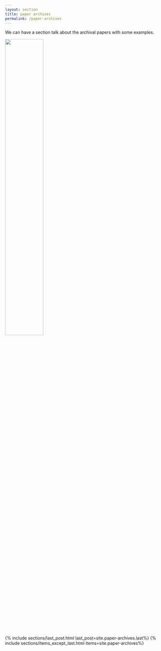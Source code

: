 ```yaml
---
layout: section
title: paper archives
permalink: /paper-archives
---
```

We can have a section talk about the archival papers with some examples.

<!-- <div class="container-fluid"> -->
  <div class="row">
    <div class="col text-center">
      <image style="width: 50%" src="{{ site.baseurl }}/assets/images/worlds-largest.jpg"/>
    </div>
  </div>
<!-- </div> -->

{% include sections/last_post.html last_post=site.paper-archives.last%}
{% include sections/items_except_last.html items=site.paper-archives%}
